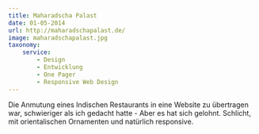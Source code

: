 ```yaml
---
title: Maharadscha Palast
date: 01-05-2014
url: http://maharadschapalast.de/
image: maharadschapalast.jpg
taxonomy:
    service:
        - Design
        - Entwicklung
        - One Pager
        - Responsive Web Design
---
```

Die Anmutung eines Indischen Restaurants in eine Website zu übertragen war, schwieriger als ich gedacht hatte - Aber es hat sich gelohnt. Schlicht, mit orientalischen Ornamenten und natürlich responsive.